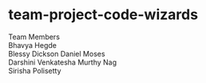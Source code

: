 # team-project-code-wizards

Team Members <br/>
Bhavya Hegde <br/>
Blessy Dickson Daniel Moses <br/>
Darshini Venkatesha Murthy Nag <br/>
Sirisha Polisetty <br/>
